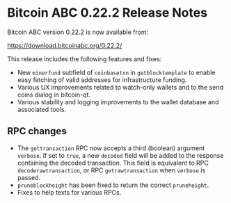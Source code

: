 # Bitcoin ABC 0.22.2 Release Notes

Bitcoin ABC version 0.22.2 is now available from:

  <https://download.bitcoinabc.org/0.22.2/>

This release includes the following features and fixes:
- New `minerfund` subfield of `coinbasetxn` in `getblocktemplate` to enable
  easy fetching of valid addresses for infrastructure funding.
- Various UX improvements related to watch-only wallets and to the send coins dialog in bitcoin-qt.
- Various stability and logging improvements to the wallet database and associated tools.

RPC changes
-----------
- The `gettransaction` RPC now accepts a third (boolean) argument `verbose`. If
  set to `true`, a new `decoded` field will be added to the response containing
  the decoded transaction. This field is equivalent to RPC `decoderawtransaction`,
  or RPC `getrawtransaction` when `verbose` is passed.
- `pruneblockheight` has been fixed to return the correct `pruneheight`.
- Fixes to help texts for various RPCs.

